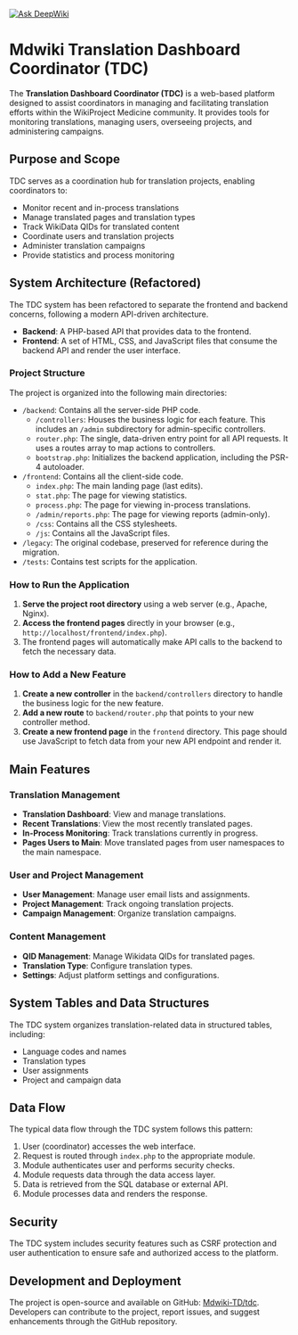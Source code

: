 [![Ask DeepWiki](https://deepwiki.com/badge.svg)](https://deepwiki.com/Mdwiki-TD/tdc)

# Mdwiki Translation Dashboard Coordinator (TDC)

The **Translation Dashboard Coordinator (TDC)** is a web-based platform designed to assist coordinators in managing and facilitating translation efforts within the WikiProject Medicine community. It provides tools for monitoring translations, managing users, overseeing projects, and administering campaigns.

## Purpose and Scope

TDC serves as a coordination hub for translation projects, enabling coordinators to:

- Monitor recent and in-process translations
- Manage translated pages and translation types
- Track WikiData QIDs for translated content
- Coordinate users and translation projects
- Administer translation campaigns
- Provide statistics and process monitoring

## System Architecture (Refactored)

The TDC system has been refactored to separate the frontend and backend concerns, following a modern API-driven architecture.

- **Backend**: A PHP-based API that provides data to the frontend.
- **Frontend**: A set of HTML, CSS, and JavaScript files that consume the backend API and render the user interface.

### Project Structure

The project is organized into the following main directories:

- `/backend`: Contains all the server-side PHP code.
  - `/controllers`: Houses the business logic for each feature. This includes an `/admin` subdirectory for admin-specific controllers.
  - `router.php`: The single, data-driven entry point for all API requests. It uses a routes array to map actions to controllers.
  - `bootstrap.php`: Initializes the backend application, including the PSR-4 autoloader.
- `/frontend`: Contains all the client-side code.
  - `index.php`: The main landing page (last edits).
  - `stat.php`: The page for viewing statistics.
  - `process.php`: The page for viewing in-process translations.
  - `/admin/reports.php`: The page for viewing reports (admin-only).
  - `/css`: Contains all the CSS stylesheets.
  - `/js`: Contains all the JavaScript files.
- `/legacy`: The original codebase, preserved for reference during the migration.
- `/tests`: Contains test scripts for the application.

### How to Run the Application

1.  **Serve the project root directory** using a web server (e.g., Apache, Nginx).
2.  **Access the frontend pages** directly in your browser (e.g., `http://localhost/frontend/index.php`).
3.  The frontend pages will automatically make API calls to the backend to fetch the necessary data.

### How to Add a New Feature

1.  **Create a new controller** in the `backend/controllers` directory to handle the business logic for the new feature.
2.  **Add a new route** to `backend/router.php` that points to your new controller method.
3.  **Create a new frontend page** in the `frontend` directory. This page should use JavaScript to fetch data from your new API endpoint and render it.

## Main Features

### Translation Management

- **Translation Dashboard**: View and manage translations.
- **Recent Translations**: View the most recently translated pages.
- **In-Process Monitoring**: Track translations currently in progress.
- **Pages Users to Main**: Move translated pages from user namespaces to the main namespace.

### User and Project Management

- **User Management**: Manage user email lists and assignments.
- **Project Management**: Track ongoing translation projects.
- **Campaign Management**: Organize translation campaigns.

### Content Management

- **QID Management**: Manage Wikidata QIDs for translated pages.
- **Translation Type**: Configure translation types.
- **Settings**: Adjust platform settings and configurations.

## System Tables and Data Structures

The TDC system organizes translation-related data in structured tables, including:

- Language codes and names
- Translation types
- User assignments
- Project and campaign data

## Data Flow

The typical data flow through the TDC system follows this pattern:

1. User (coordinator) accesses the web interface.
2. Request is routed through `index.php` to the appropriate module.
3. Module authenticates user and performs security checks.
4. Module requests data through the data access layer.
5. Data is retrieved from the SQL database or external API.
6. Module processes data and renders the response.

## Security

The TDC system includes security features such as CSRF protection and user authentication to ensure safe and authorized access to the platform.

## Development and Deployment

The project is open-source and available on GitHub: [Mdwiki-TD/tdc](https://github.com/Mdwiki-TD/tdc). Developers can contribute to the project, report issues, and suggest enhancements through the GitHub repository.
